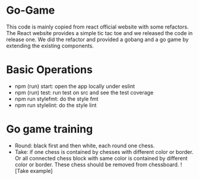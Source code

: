 # Go-Game
This code is mainly copied from react official website with some refactors.
The React website provides a simple tic tac toe and we released the code in release one.
We did the refactor and provided a gobang and a go game by extending the existing components.

# Basic Operations
- npm (run) start: open the app locally under eslint
- npm (run) test: run test on src and see the test coverage
- npm run stylefmt: do the style fmt
- npm run stylelint: do the style lint

# Go game training
- Round: black first and then white, each round one chess.
- Take: if one chess is contained by chesses with different color or border. Or all connected chess block with same color is contained by different color or border. These chess should be removed from chessboard.
![Take example]

